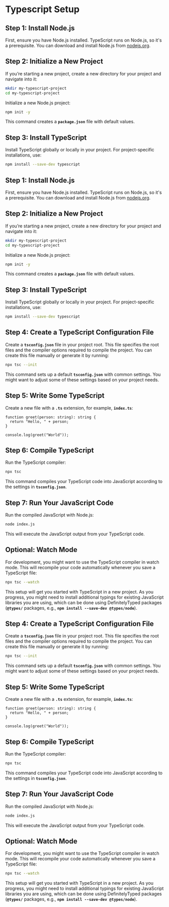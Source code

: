 # Typescript Setup

## **Step 1: Install Node.js**

First, ensure you have Node.js installed. TypeScript runs on Node.js, so it's a prerequisite. You can download and install Node.js from [nodejs.org](https://nodejs.org/).

## **Step 2: Initialize a New Project**

If you’re starting a new project, create a new directory for your project and navigate into it:

```bash
mkdir my-typescript-project
cd my-typescript-project
```

Initialize a new Node.js project:

```bash
npm init -y
```

This command creates a **`package.json`** file with default values.

## **Step 3: Install TypeScript**

Install TypeScript globally or locally in your project. For project-specific installations, use:

```bash
npm install --save-dev typescript
```

## **Step 1: Install Node.js**

First, ensure you have Node.js installed. TypeScript runs on Node.js, so it's a prerequisite. You can download and install Node.js from [nodejs.org](https://nodejs.org/).

## **Step 2: Initialize a New Project**

If you’re starting a new project, create a new directory for your project and navigate into it:

```bash
mkdir my-typescript-project
cd my-typescript-project
```

Initialize a new Node.js project:

```bash
npm init -y
```

This command creates a **`package.json`** file with default values.

## **Step 3: Install TypeScript**

Install TypeScript globally or locally in your project. For project-specific installations, use:

```bash
npm install --save-dev typescript
```

## **Step 4: Create a TypeScript Configuration File**

Create a **`tsconfig.json`** file in your project root. This file specifies the root files and the compiler options required to compile the project. You can create this file manually or generate it by running:

```bash
npx tsc --init
```

This command sets up a default **`tsconfig.json`** with common settings. You might want to adjust some of these settings based on your project needs.

## **Step 5: Write Some TypeScript**

Create a new file with a **`.ts`** extension, for example, **`index.ts`**:

```tsx
function greet(person: string): string {
  return "Hello, " + person;
}

console.log(greet("World"));
```

## **Step 6: Compile TypeScript**

Run the TypeScript compiler:

```bash
npx tsc
```

This command compiles your TypeScript code into JavaScript according to the settings in **`tsconfig.json`**.

## **Step 7: Run Your JavaScript Code**

Run the compiled JavaScript with Node.js:

```bash
node index.js
```

This will execute the JavaScript output from your TypeScript code.

## **Optional: Watch Mode**

For development, you might want to use the TypeScript compiler in watch mode. This will recompile your code automatically whenever you save a TypeScript file:

```bash
npx tsc --watch
```

This setup will get you started with TypeScript in a new project. As you progress, you might need to install additional typings for existing JavaScript libraries you are using, which can be done using DefinitelyTyped packages (**`@types/`** packages, e.g., **`npm install --save-dev @types/node`**).

## **Step 4: Create a TypeScript Configuration File**

Create a **`tsconfig.json`** file in your project root. This file specifies the root files and the compiler options required to compile the project. You can create this file manually or generate it by running:

```bash
npx tsc --init
```

This command sets up a default **`tsconfig.json`** with common settings. You might want to adjust some of these settings based on your project needs.

## **Step 5: Write Some TypeScript**

Create a new file with a **`.ts`** extension, for example, **`index.ts`**:

```tsx
function greet(person: string): string {
  return "Hello, " + person;
}

console.log(greet("World"));
```

## **Step 6: Compile TypeScript**

Run the TypeScript compiler:

```bash
npx tsc
```

This command compiles your TypeScript code into JavaScript according to the settings in **`tsconfig.json`**.

## **Step 7: Run Your JavaScript Code**

Run the compiled JavaScript with Node.js:

```bash
node index.js
```

This will execute the JavaScript output from your TypeScript code.

## **Optional: Watch Mode**

For development, you might want to use the TypeScript compiler in watch mode. This will recompile your code automatically whenever you save a TypeScript file:

```bash
npx tsc --watch
```

This setup will get you started with TypeScript in a new project. As you progress, you might need to install additional typings for existing JavaScript libraries you are using, which can be done using DefinitelyTyped packages (**`@types/`** packages, e.g., **`npm install --save-dev @types/node`**).
